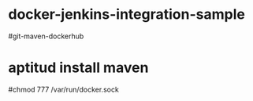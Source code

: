 # docker-jenkins-integration-sample
#git-maven-dockerhub
# aptitud install maven
#chmod 777 /var/run/docker.sock


